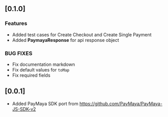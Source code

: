 ## [0.1.0]
### Features

- Added test cases for Create Checkout and Create Single Payment
- Added **PaymayaResponse** for api response object 
### BUG FIXES
- Fix documentation markdown
- Fix default values for `toMap`
- Fix required fields
## [0.0.1]
- Added PayMaya SDK port from https://github.com/PayMaya/PayMaya-JS-SDK-v2